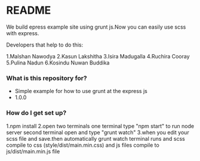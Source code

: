 # README #

We build epress example site using grunt js.Now you can easily use scss with express.

Developers that help to do this:

1.Malshan Nawodya 
2.Kasun Lakshitha
3.Isira Madugalla
4.Ruchira Cooray
5.Pulina Nadun
6.Kosindu Nuwan Buddika

### What is this repository for? ###

* Simple example for how to use grunt at the express js
* 1.0.0

### How do I get set up? ###

1.npm install 
2.open two terminals one terminal type "npm start" to run node server second terminal open and type "grunt watch"
3.when you edit your scss file and save.then automatically grunt watch terminal runs and scss compile to css (style/dist/main.min.css) and js files compile to js/dist/main.min.js file

